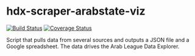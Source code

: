 # hdx-scraper-arabstate-viz
[![Build Status](https://github.com/OCHA-DAP/hdx-scraper-arabstate-viz/workflows/build/badge.svg)](https://github.com/OCHA-DAP/hdx-scraper-arabstate-viz/actions?query=workflow%3Abuild) [![Coverage Status](https://coveralls.io/repos/github/OCHA-DAP/hdx-scraper-arabstate-viz/badge.svg?branch=main&ts=1)](https://coveralls.io/github/OCHA-DAP/hdx-scraper-arabstate-viz?branch=main)

Script that pulls data from several sources and outputs a JSON file and a Google 
spreadsheet. The data drives the Arab League Data Explorer. 
